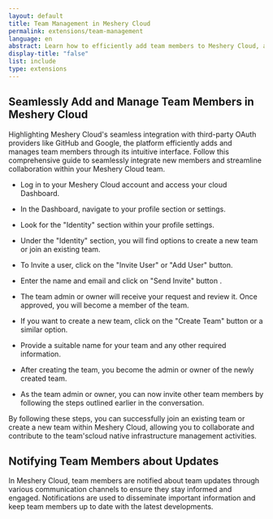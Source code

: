 ```yaml
---
layout: default
title: Team Management in Meshery Cloud
permalink: extensions/team-management
language: en
abstract: Learn how to efficiently add team members to Meshery Cloud, assign roles and permissions, and facilitate collaboration within the platform.
display-title: "false"
list: include
type: extensions
---
```


## Seamlessly Add and Manage Team Members in Meshery Cloud


Highlighting Meshery Cloud's seamless integration with third-party OAuth providers like GitHub and Google, the platform efficiently adds and manages team members through its intuitive interface. Follow this comprehensive guide to seamlessly integrate new members and streamline collaboration within your Meshery Cloud team.

* Log in to your Meshery Cloud account and access your cloud Dashboard.

* In the Dashboard, navigate to your profile section or settings.

* Look for the "Identity" section within your profile settings.

* Under the "Identity" section, you will find options to create a new team or join an existing team.

* To Invite a user, click on the "Invite User" or "Add User" button.

* Enter the name and email and click on "Send Invite" button .

* The team admin or owner will receive your request and review it. Once approved, you will become a member of the team.

* If you want to create a new team, click on the "Create Team" button or a similar option.

* Provide a suitable name for your team and any other required information.

* After creating the team, you become the admin or owner of the newly created team.

* As the team admin or owner, you can now invite other team members by following the steps outlined earlier in the conversation.

By following these steps, you can successfully join an existing team or create a new team within Meshery Cloud, allowing you to collaborate and contribute to the team'scloud native infrastructure management activities.

## Notifying Team Members about Updates

In Meshery Cloud, team members are notified about team updates through various communication channels to ensure they stay informed and engaged. Notifications are used to disseminate important information and keep team members up to date with the latest developments.
